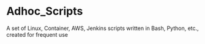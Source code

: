 # Adhoc_Scripts
A set of Linux, Container, AWS, Jenkins scripts written in Bash, Python, etc., created for frequent use
